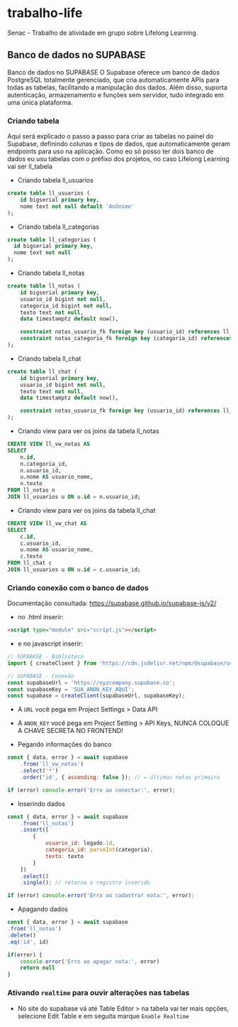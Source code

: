 # trabalho-life
Senac - Trabalho de atividade em grupo sobre Lifelong Learning.


## Banco de dados no SUPABASE
Banco de dados no SUPABASE
O Supabase oferece um banco de dados PostgreSQL totalmente gerenciado, que cria automaticamente APIs para todas as tabelas, facilitando a manipulação dos dados. Além disso, suporta autenticação, armazenamento e funções sem servidor, tudo integrado em uma única plataforma.

### Criando tabela
Aqui será explicado o passo a passo para criar as tabelas no painel do Supabase, definindo colunas e tipos de dados, que automaticamente geram endpoints para uso na aplicação. Como eu só posso ter dois banco de dados eu usu tabelas com o préfixo dos projetos, no caso Lifelong Learning vai ser ll_tabela

- Criando tabela ll_usuarios

```sql
create table ll_usuarios (
    id bigserial primary key,
    nome text not null default 'Anônimo'
);
```

- Criando tabela ll_categorias

```sql
create table ll_categorias (
  id bigserial primary key,
  nome text not null
);
```

- Criando tabela ll_notas

```sql
create table ll_notas (
    id bigserial primary key,
    usuario_id bigint not null,
    categoria_id bigint not null,
    texto text not null,
    data timestamptz default now(),

    constraint notas_usuario_fk foreign key (usuario_id) references ll_usuarios(id),
    constraint notas_categoria_fk foreign key (categoria_id) references ll_categorias(id)
);
```

- Criando tabela ll_chat

```sql
create table ll_chat (
    id bigserial primary key,
    usuario_id bigint not null,
    texto text not null,
    data timestamptz default now(),

    constraint notas_usuario_fk foreign key (usuario_id) references ll_usuarios(id)
);
```

- Criando view para ver os joins da tabela ll_notas

```sql
CREATE VIEW ll_vw_notas AS
SELECT 
    n.id,
    n.categoria_id,
    n.usuario_id,
    u.nome AS usuario_nome,
    n.texto
FROM ll_notas n
JOIN ll_usuarios u ON u.id = n.usuario_id;
```

- Criando view para ver os joins da tabela ll_chat

```sql
CREATE VIEW ll_vw_chat AS
SELECT 
    c.id,
    c.usuario_id,
    u.nome AS usuario_nome,
    c.texto
FROM ll_chat c
JOIN ll_usuarios u ON u.id = c.usuario_id;
```

### Criando conexão com o banco de dados

Documentação consultada: https://supabase.github.io/supabase-js/v2/

- no .html inserir:

```html
<script type="module" src="script.js"></script>
```

- e no javascript inserir:

```js
// SUPABASE - Biblioteca
import { createClient } from 'https://cdn.jsdelivr.net/npm/@supabase/supabase-js/+esm'

// SUPABASE - Conexão
const supabaseUrl = 'https://xyzcompany.supabase.co';
const supabaseKey = 'SUA_ANON_KEY_AQUI';
const supabase = createClient(supabaseUrl, supabaseKey);
```

- A `URL` você pega em Project Settings > Data API
- A `ANON_KEY` você pega em Project Setting > API Keys, NUNCA COLOQUE A CHAVE SECRETA NO FRONTEND!

- Pegando informações do banco

```js
const { data, error } = await supabase
    .from('ll_vw_notas')
    .select('*')
    .order('id', { ascending: false }); // ← últimas notas primeiro

if (error) console.error('Erro ao conectar:', error);
```

- Inserindo dados

```js
const { data, error } = await supabase
    .from('ll_notas')
    .insert([
        {
            usuario_id: logado.id,
            categoria_id: parseInt(categoria),
            texto: texto
        }
    ])
    .select()
    .single(); // retorna o registro inserido

if (error) console.error('Erro ao cadastrar nota:', error);
```
- Apagando dados

```js
const { data, error } = await supabase
.from('ll_notas')
.delete()
.eq('id', id)

if(error) {
    console.error('Erro ao apagar nota:', error)
    return null
}
```

### Ativando `realtime` para ouvir alterações nas tabelas

- No site do supabase vá até Table Editor > na tabela vai ter mais opções, selecione Edit Table e em seguita marque `Enable Realtime`

